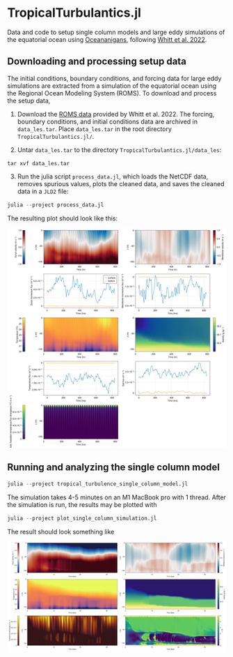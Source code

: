 # TropicalTurbulantics.jl

Data and code to setup single column models and large eddy simulations of the equatorial ocean using [Oceananigans](https://github.com/CliMA/Oceananigans.jl),
following [Whitt et al. 2022](https://journals.ametsoc.org/view/journals/phoc/52/5/JPO-D-21-0153.1.xml).

## Downloading and processing setup data

The initial conditions, boundary conditions, and forcing data for large eddy simulations
are extracted from a simulation of the equatorial ocean using the
Regional Ocean Modeling System (ROMS). To download and process the setup data,

1. Download the [ROMS data](https://figshare.com/ndownloader/files/28415004) provided by Whitt et al. 2022.
   The forcing, boundary conditions, and initial conditions data are archived in `data_les.tar`.
   Place `data_les.tar` in the root directory `TropicalTurbulantics.jl/`.

2. Untar `data_les.tar` to the directory `TropicalTurbulantics.jl/data_les`:

```
tar xvf data_les.tar
```

3. Run the julia script `process_data.jl`, which loads the NetCDF data,
   removes spurious values, plots the cleaned data, and saves the cleaned data
   in a `JLD2` file:

```julia
julia --project process_data.jl
```

The resulting plot should look like this:

![forcing_and_bcs_and_ics_0N140W](https://github.com/glwagner/TropicalTurbulantics.jl/blob/main/forcing_and_bcs_and_ics_0N140W.png)

## Running and analyzing the single column model

```julia
julia --project tropical_turbulence_single_column_model.jl
```

The simulation takes 4-5 minutes on an M1 MacBook pro with 1 thread.
After the simulation is run, the results may be plotted with


```julia
julia --project plot_single_column_simulation.jl
```

The result should look something like


![tropical_turbulence_single_column_simulation](https://github.com/glwagner/TropicalTurbulantics.jl/blob/main/tropical_turbulence_single_column_simulation.png)

